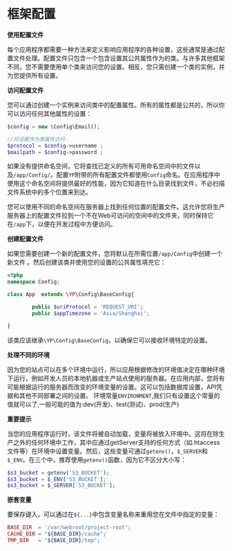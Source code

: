 # 框架配置

**使用配置文件**

每个应用程序都需要一种方法来定义影响应用程序的各种设置，这些通常是通过配置文件处理。配置文件只包含一个包含设置其公共属性作为的类。与许多其他框架不同，您不需要使用单个类来访问您的设置。相反，您只需创建一个类的实例，并为您提供所有设置。

**访问配置文件**

您可以通过创建一个实例来访问类中的配置属性。所有的属性都是公共的，所以你可以访问任何其他属性的设置：

```php
$config = new \Config\Email();

//将设置作为类属性访问
$protocol = $config->username ;
$mailpath = $config->password ;
```

如果没有提供命名空间，它将查找已定义的所有可用命名空间中的文件以及`/app/Config/`。配置`YP`附带的所有配置文件都使用`Config`命名。在应用程序中使用这个命名空间将提供最好的性能，因为它知道在什么目录找到文件，不必扫描文件系统中的多个位置来到达。

您可以使用不同的命名空间在服务器上找到任何位置的配置文件。这允许您将生产服务器上的配置文件拉到一个不在Web可访问的空间中的文件夹，同时保持它在`/app`下，以便在开发过程中方便访问。

**创建配置文件**

如果您需要创建一个新的配置文件，您将默认在所需位置`/app/Config`中创建一个新文件 。然后创建该类并使用您的设置的公共属性填充它：

```php
<?php
namespace Config;

class App  extends \YP\Config\BaseConfig{

        public $uriProtocol = 'REQUEST_URI';
        public $appTimezone = 'Asia/Shanghai';

}
```

该类应该继承`\YP\Config\BaseConfig`，以确保它可以接收环境特定的设置。

**处理不同的环境**

因为您的站点可以在多个环境中运行，所以应用根据修改的环境值决定在哪种环境下运行，例如开发人员的本地机器或生产站点使用的服务器。在应用内部，您将有可能根据运行的服务器而改变的环境变量的设置。这可以包括数据库设置，API凭据和其他不同部署之间的设置。
环境常量`ENVIRONMENT`,我们只有设置这个常量的值就可以了,一般可能的值为:dev(开发)、test(测试)、prod(生产)

**重要提示**

当您的应用程序运行时，该文件将被自动加载，变量将被放入环境中。这将在除生产之外的任何环境中工作，其中应通过getServer支持的任何方式（如.htaccess文件等）在环境中设置变量。然后，这些变量可通过`getenv()`，`$_SERVER`和`$_ENV`。在三个中，推荐使用`getenv()`函数，因为它不区分大小写：

```php
$s3_bucket = getenv('S3_BUCKET');
$s3_bucket = $_ENV['S3_BUCKET'];
$s3_bucket = $_SERVER['S3_BUCKET'];
```
**嵌套变量**

要保存键入，可以通过在`${...}`中包含变量名称来重用您在文件中指定的变量：

```php
BASE_DIR  = '/var/webroot/project-root';
CACHE_DIR = "${BASE_DIR}/cache";
TMP_DIR   = "${BASE_DIR}/tmp";
```